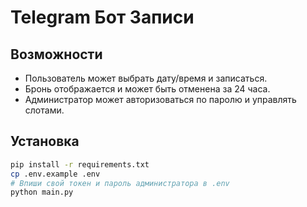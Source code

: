 # Telegram Бот Записи

## Возможности
- Пользователь может выбрать дату/время и записаться.
- Бронь отображается и может быть отменена за 24 часа.
- Администратор может авторизоваться по паролю и управлять слотами.

## Установка
```bash
pip install -r requirements.txt
cp .env.example .env
# Впиши свой токен и пароль администратора в .env
python main.py
```

